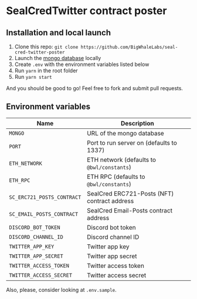 # SealCredTwitter contract poster

## Installation and local launch

1. Clone this repo: `git clone https://github.com/BigWhaleLabs/seal-cred-twitter-poster`
2. Launch the [mongo database](https://www.mongodb.com/) locally
3. Create `.env` with the environment variables listed below
4. Run `yarn` in the root folder
5. Run `yarn start`

And you should be good to go! Feel free to fork and submit pull requests.

## Environment variables

| Name                       | Description                                  |
| -------------------------- | -------------------------------------------- |
| `MONGO`                    | URL of the mongo database                    |
| `PORT`                     | Port to run server on (defaults to 1337)     |
| `ETH_NETWORK`              | ETH network (defaults to `@bwl/constants`)   |
| `ETH_RPC`                  | ETH RPC (defaults to `@bwl/constants`)       |
| `SC_ERC721_POSTS_CONTRACT` | SealCred ERC721-Posts (NFT) contract address |
| `SC_EMAIL_POSTS_CONTRACT`  | SealCred Email-Posts contract address        |
| `DISCORD_BOT_TOKEN`        | Discord bot token                            |
| `DISCORD_CHANNEL_ID`       | Discord channel ID                           |
| `TWITTER_APP_KEY`          | Twitter app key                              |
| `TWITTER_APP_SECRET`       | Twitter app secret                           |
| `TWITTER_ACCESS_TOKEN`     | Twitter access token                         |
| `TWITTER_ACCESS_SECRET`    | Twitter access secret                        |

Also, please, consider looking at `.env.sample`.
